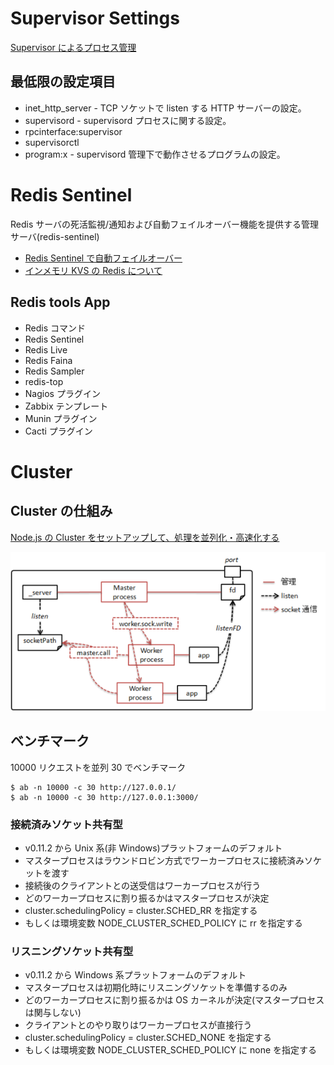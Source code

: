 # Supervisor Settings

[Supervisor によるプロセス管理](https://debug-life.net/entry/989)

## 最低限の設定項目

- inet_http_server - TCP ソケットで listen する HTTP サーバーの設定。
- supervisord - supervisord プロセスに関する設定。
- rpcinterface:supervisor
- supervisorctl
- program:x - supervisord 管理下で動作させるプログラムの設定。

# Redis Sentinel

Redis サーバの死活監視/通知および自動フェイルオーバー機能を提供する管理サーバ(redis-sentinel)

- [Redis Sentinel で自動フェイルオーバー](https://qiita.com/wellflat/items/8935016fdee25d4866d9)
- [インメモリ KVS の Redis について](https://rest-term.com/archives/2898/)

## Redis tools App

- Redis コマンド
- Redis Sentinel
- Redis Live
- Redis Faina
- Redis Sampler
- redis-top
- Nagios プラグイン
- Zabbix テンプレート
- Munin プラグイン
- Cacti プラグイン

# Cluster

## Cluster の仕組み

[Node.js の Cluster をセットアップして、処理を並列化・高速化する](https://postd.cc/setting-up-a-node-js-cluster/)

![clusterの仕組み](20110513031854.png)

## ベンチマーク

10000 リクエストを並列 30 でベンチマーク

```
$ ab -n 10000 -c 30 http://127.0.0.1/
$ ab -n 10000 -c 30 http://127.0.0.1:3000/
```

### 接続済みソケット共有型

- v0.11.2 から Unix 系(非 Windows)プラットフォームのデフォルト
- マスタープロセスはラウンドロビン方式でワーカープロセスに接続済みソケットを渡す
- 接続後のクライアントとの送受信はワーカープロセスが行う
- どのワーカープロセスに割り振るかはマスタープロセスが決定
- cluster.schedulingPolicy = cluster.SCHED_RR を指定する
- もしくは環境変数 NODE_CLUSTER_SCHED_POLICY に rr を指定する

### リスニングソケット共有型

- v0.11.2 から Windows 系プラットフォームのデフォルト
- マスタープロセスは初期化時にリスニングソケットを準備するのみ
- どのワーカープロセスに割り振るかは OS カーネルが決定(マスタープロセスは関与しない)
- クライアントとのやり取りはワーカープロセスが直接行う
- cluster.schedulingPolicy = cluster.SCHED_NONE を指定する
- もしくは環境変数 NODE_CLUSTER_SCHED_POLICY に none を指定する
